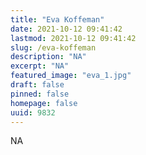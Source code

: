 ```yaml
---
title: "Eva Koffeman"
date: 2021-10-12 09:41:42
lastmod: 2021-10-12 09:41:42
slug: /eva-koffeman
description: "NA"
excerpt: "NA"
featured_image: "eva_1.jpg"
draft: false
pinned: false
homepage: false
uuid: 9832
---
```

NA
